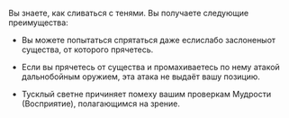 Вы знаете, как сливаться с тенями. Вы получаете следующие преимущества:

- Вы можете попытаться спрятаться даже еслислабо заслоненыот существа, от которого прячетесь.

- Если вы прячетесь от существа и промахиваетесь по нему атакой дальнобойным оружием, эта атака не выдаёт вашу позицию.

- Тусклый светне причиняет помеху вашим проверкам Мудрости (Восприятие), полагающимся на зрение.